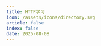 ```yaml
---
title: HTTP学习
icon: /assets/icons/directory.svg
article: false
index: false
date: 2025-08-08
---
```


<Catalog />

